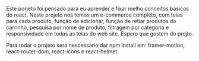 Este porjeto foi pensado para eu aprender e fixar melho conceitos basicos do react.
Neste projeto nos temos um e-commerce completo, com telas para cada produto, função de adicionar, função de retiar produtos do carrinho, pesquisa por nome de produto,  filtragem por categoria e responsividade em todas as telas do web site. 
Espero que gostem do projto.

Para rodar o projeto sera nescessario dar npm install em: framer-motion, react-router-dom, react-icons e react-helmet
